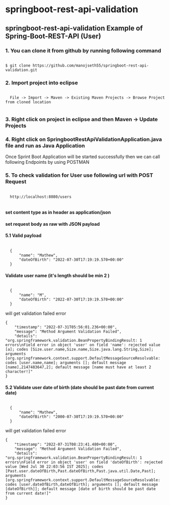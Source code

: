 # springboot-rest-api-validation

## springboot-rest-api-validation Example of Spring-Boot-REST-API (User)


### 1. You can clone it from github by running following command 

```

$ git clone https://github.com/manojseth55/springboot-rest-api-validation.git

```

### 2. Import project into eclipse

```

  File -> Import -> Maven -> Existing Maven Projects -> Browse Project from cloned location
  
```

### 3. Right click on project in eclipse and then Maven -> Update Projects


### 4. Right click on SpringbootRestApiValidationApplication.java file and run as Java Application


Once Sprint Boot Application will be started successfully then we
can call following Endpoints by using POSTMAN


### 5. To check validation for User use following url with POST Request

```

  http://localhost:8080/users
  
```
  
####  set content type as in header as application/json

#### set request body as raw with JSON payload

#### 5.1 Valid payload
  
  ```
  
    {
        "name": "Mathew",
        "dateOfBirth": "2022-07-30T17:19:19.570+00:00"
    }

```
  
#### Validate user name (it's length should be min 2 )
  
  ```
  
    {
        "name": "M",
        "dateOfBirth": "2022-07-30T17:19:19.570+00:00"
    }

```

will get validation failed error


```
{
    "timestamp": "2022-07-31T05:56:01.236+00:00",
    "message": "Method Argument Validation Failed",
    "details": "org.springframework.validation.BeanPropertyBindingResult: 1 errors\nField error in object 'user' on field 'name': rejected value [a]; codes [Size.user.name,Size.name,Size.java.lang.String,Size]; arguments [org.springframework.context.support.DefaultMessageSourceResolvable: codes [user.name,name]; arguments []; default message [name],2147483647,2]; default message [name must have at least 2 character!]"
}
```

#### 5.2 Validate user date of birth (date should be past date from current date)
  
  ```
  
    {
        "name": "Mathew",
        "dateOfBirth": "2000-07-30T17:19:19.570+00:00"
    }

```

will get validation failed error


```
{
    "timestamp": "2022-07-31T08:23:41.480+00:00",
    "message": "Method Argument Validation Failed",
    "details": "org.springframework.validation.BeanPropertyBindingResult: 1 errors\nField error in object 'user' on field 'dateOfBirth': rejected value [Wed Jul 30 22:03:56 IST 2025]; codes [Past.user.dateOfBirth,Past.dateOfBirth,Past.java.util.Date,Past]; arguments [org.springframework.context.support.DefaultMessageSourceResolvable: codes [user.dateOfBirth,dateOfBirth]; arguments []; default message [dateOfBirth]]; default message [date of birth should be past date from current date!]"
}
```

  
  
